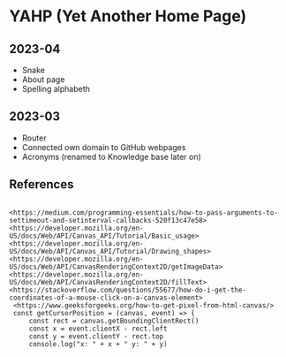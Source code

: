 # YAHP (Yet Another Home Page)

## 2023-04

- Snake
- About page
- Spelling alphabeth

## 2023-03

- Router
- Connected own domain to GitHub webpages
- Acronyms (renamed to Knowledge base later on)


## References

```

<https://medium.com/programming-essentials/how-to-pass-arguments-to-settimeout-and-setinterval-callbacks-520f13c47e58>
<https://developer.mozilla.org/en-US/docs/Web/API/Canvas_API/Tutorial/Basic_usage>
<https://developer.mozilla.org/en-US/docs/Web/API/Canvas_API/Tutorial/Drawing_shapes>
<https://developer.mozilla.org/en-US/docs/Web/API/CanvasRenderingContext2D/getImageData>
<https://developer.mozilla.org/en-US/docs/Web/API/CanvasRenderingContext2D/fillText>
<https://stackoverflow.com/questions/55677/how-do-i-get-the-coordinates-of-a-mouse-click-on-a-canvas-element>
 <https://www.geeksforgeeks.org/how-to-get-pixel-from-html-canvas/>
 const getCursorPosition = (canvas, event) => {
     const rect = canvas.getBoundingClientRect()
     const x = event.clientX - rect.left
     const y = event.clientY - rect.top
     console.log("x: " + x + " y: " + y) 
```
